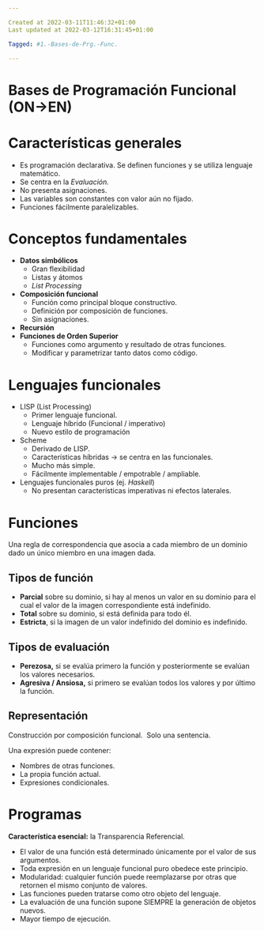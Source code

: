 ```yaml
---

Created at 2022-03-11T11:46:32+01:00
Last updated at 2022-03-12T16:31:45+01:00

Tagged: #1.-Bases-de-Prg.-Func.

---
```


# Bases de Programación Funcional (ON→EN)

# Características generales 
* Es programación declarativa. Se definen funciones y se utiliza lenguaje matemático. 
* Se centra en la _Evaluación._ 
* No presenta asignaciones. 
* Las variables son constantes con valor aún no fijado. 
* Funciones fácilmente paralelizables. 

# Conceptos fundamentales 
* **Datos simbólicos** 
  * Gran flexibilidad 
  * Listas y átomos 
  * _List Processing_ 
* **Composición funcional** 
  * Función como principal bloque constructivo. 
  * Definición por composición de funciones. 
  * Sin asignaciones. 
* **Recursión** 
* **Funciones de Orden Superior** 
  * Funciones como argumento y resultado de otras funciones. 
  * Modificar y parametrizar tanto datos como código. 

# Lenguajes funcionales 
* LISP (List Processing) 
  * Primer lenguaje funcional. 
  * Lenguaje híbrido (Funcional / imperativo) 
  * Nuevo estilo de programación 
* Scheme 
  * Derivado de LISP. 
  * Características híbridas -> se centra en las funcionales. 
  * Mucho más simple. 
  * Fácilmente implementable / empotrable / ampliable. 
* Lenguajes funcionales puros (ej. _Haskell_) 
  * No presentan características imperativas ni efectos laterales. 

# Funciones 

Una regla de correspondencia que asocia a cada miembro de un dominio dado un único miembro en una imagen dada. 

## Tipos de función 
* **Parcial** sobre su dominio, si hay al menos un valor en su dominio para el cual el valor de la imagen correspondiente está indefinido. 
* **Total** sobre su dominio, si está definida para todo él. 
* **Estricta**, si la imagen de un valor indefinido del dominio es indefinido. 

## Tipos de evaluación 
* **Perezosa,** si se evalúa primero la función y posteriormente se evalúan los valores necesarios. 
* **Agresiva / Ansiosa,** si primero se evalúan todos los valores y por último la función. 

## Representación 

Construcción por composición funcional. 
Solo una sentencia. 

Una expresión puede contener: 

* Nombres de otras funciones. 
* La propia función actual. 
* Expresiones condicionales. 

# Programas 

**Característica esencial:** la Transparencia Referencial. 

* El valor de una función está determinado únicamente por el valor de sus argumentos. 
* Toda expresión en un lenguaje funcional puro obedece este principio. 
* Modularidad: cualquier función puede reemplazarse por otras que retornen el mismo conjunto de valores. 
* Las funciones pueden tratarse como otro objeto del lenguaje. 
* La evaluación de una función supone SIEMPRE la generación de objetos nuevos. 
* Mayor tiempo de ejecución.
